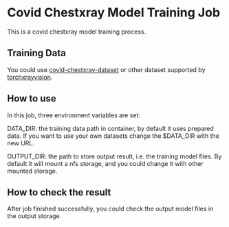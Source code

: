 # Covid Chestxray Model Training Job

  This is a covid chestxray model training process.

  ## Training Data

  You could use [covid-chestxray-dataset](https://github.com/ieee8023/covid-chestxray-dataset) or other dataset supported by [torchxrayvision](https://github.com/mlmed/torchxrayvision).

  ## How to use

  In this job, three environment variables are set:

  DATA_DIR: the training data path in container, by default it uses prepared data. If you want to use your own datasets change the $DATA_DIR with the new URL.

  OUTPUT_DIR: the path to store output result, i.e. the training model files. By default it will mount a nfs storage, and you could change it with other mounted storage.

  ## How to check the result

  After job finished successfully, you could check the output model files in the output storage.
